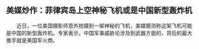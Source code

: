 ## 美媒炒作：菲律宾岛上空神秘飞机或是中国新型轰炸机
　　近日，一位美国摄影师意外拍摄到一架神秘的飞机，美媒臆测称这架飞机可能是中国的新型轰炸机。专家表示，中国军事威胁论涉及到武器方面的，背后的最大推手就是美国军火商。

